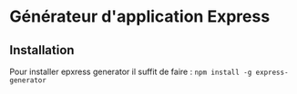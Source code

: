 # Générateur d'application Express 

## Installation 

Pour installer epxress generator il suffit de faire : 
`npm install -g express-generator` 